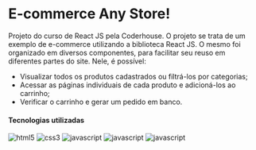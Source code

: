 # E-commerce Any Store!

Projeto do curso de React JS pela Coderhouse. 
O projeto se trata de um exemplo de e-commerce utilizando a biblioteca React JS. O mesmo foi organizado em diversos componentes, para facilitar seu reuso em diferentes partes do site.
Nele, é possível:
- Visualizar todos os produtos cadastrados ou filtrá-los por categorias;
- Acessar as páginas individuais de cada produto e adicioná-los ao carrinho;
- Verificar o carrinho e gerar um pedido em banco.

#### Tecnologias utilizadas
<div style="display:inline_block">
  <img alt="html5" src="https://img.shields.io/badge/HTML5-E34F26?style=for-the-badge&logo=html5&logoColor=white"> 
  <img alt="css3" src="https://img.shields.io/badge/CSS3-1572B6?style=for-the-badge&logo=css3&logoColor=white">
  <img alt="javascript" src="https://img.shields.io/badge/JavaScript-F7DF1E?style=for-the-badge&logo=javascript&logoColor=white">
  <img alt="javascript" src="https://img.shields.io/badge/React-5bdafb?style=for-the-badge&logo=react&logoColor=white">  
  <img alt="javascript" src="https://img.shields.io/badge/Firebase-ffc400?style=for-the-badge&logo=firebase&logoColor=dd2c00"> 
</div>

